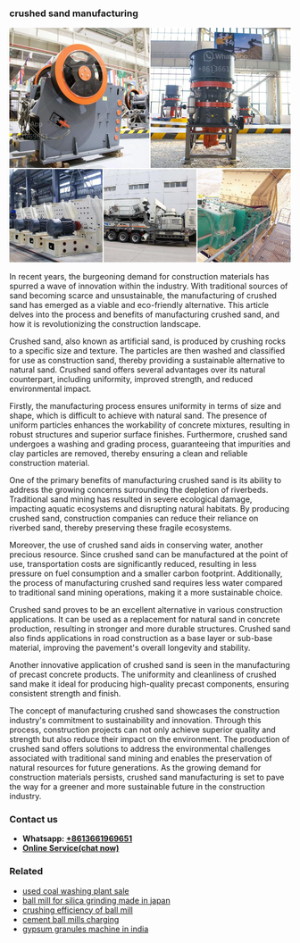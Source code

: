 <h3>crushed sand manufacturing</h3><img src='1702953103.jpg' alt=''><p>In recent years, the burgeoning demand for construction materials has spurred a wave of innovation within the industry. With traditional sources of sand becoming scarce and unsustainable, the manufacturing of crushed sand has emerged as a viable and eco-friendly alternative. This article delves into the process and benefits of manufacturing crushed sand, and how it is revolutionizing the construction landscape.</p><p>Crushed sand, also known as artificial sand, is produced by crushing rocks to a specific size and texture. The particles are then washed and classified for use as construction sand, thereby providing a sustainable alternative to natural sand. Crushed sand offers several advantages over its natural counterpart, including uniformity, improved strength, and reduced environmental impact.</p><p>Firstly, the manufacturing process ensures uniformity in terms of size and shape, which is difficult to achieve with natural sand. The presence of uniform particles enhances the workability of concrete mixtures, resulting in robust structures and superior surface finishes. Furthermore, crushed sand undergoes a washing and grading process, guaranteeing that impurities and clay particles are removed, thereby ensuring a clean and reliable construction material.</p><p>One of the primary benefits of manufacturing crushed sand is its ability to address the growing concerns surrounding the depletion of riverbeds. Traditional sand mining has resulted in severe ecological damage, impacting aquatic ecosystems and disrupting natural habitats. By producing crushed sand, construction companies can reduce their reliance on riverbed sand, thereby preserving these fragile ecosystems.</p><p>Moreover, the use of crushed sand aids in conserving water, another precious resource. Since crushed sand can be manufactured at the point of use, transportation costs are significantly reduced, resulting in less pressure on fuel consumption and a smaller carbon footprint. Additionally, the process of manufacturing crushed sand requires less water compared to traditional sand mining operations, making it a more sustainable choice.</p><p>Crushed sand proves to be an excellent alternative in various construction applications. It can be used as a replacement for natural sand in concrete production, resulting in stronger and more durable structures. Crushed sand also finds applications in road construction as a base layer or sub-base material, improving the pavement's overall longevity and stability.</p><p>Another innovative application of crushed sand is seen in the manufacturing of precast concrete products. The uniformity and cleanliness of crushed sand make it ideal for producing high-quality precast components, ensuring consistent strength and finish.</p><p>The concept of manufacturing crushed sand showcases the construction industry's commitment to sustainability and innovation. Through this process, construction projects can not only achieve superior quality and strength but also reduce their impact on the environment. The production of crushed sand offers solutions to address the environmental challenges associated with traditional sand mining and enables the preservation of natural resources for future generations. As the growing demand for construction materials persists, crushed sand manufacturing is set to pave the way for a greener and more sustainable future in the construction industry.</p><h3>Contact us</h3><ul><li><strong>Whatsapp:&nbsp;<a href="https://wa.me/8613661969651">+8613661969651</a></strong></li><li><a href="https://swt.shibang-china.com/?git&amp;zhl&amp;crushed sand manufacturing"><strong>Online Service(chat now)</strong></a></li></ul><h3>Related</h3><ul><li><a href='used coal washing plant sale.md'>used coal washing plant sale</a></li><li><a href='ball mill for silica grinding made in japan.md'>ball mill for silica grinding made in japan</a></li><li><a href='crushing efficiency of ball mill.md'>crushing efficiency of ball mill</a></li><li><a href='cement ball mills charging.md'>cement ball mills charging</a></li><li><a href='gypsum granules machine in india.md'>gypsum granules machine in india</a></li></ul>